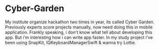 # Cyber-Garden
My institute organize hackathon two times in year, its called Cyber Garden. Previously experts score projects manually, now need doing this in mobile application. Frankly speaking, i don't know what tell about developing this app. 
But i'm interesting how i can write app faster.
In my study project i've been using SnapKit, IQKeyboardManagerSwift & wanna try Lottie.
